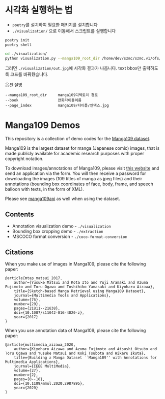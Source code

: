 # 시각화 실행하는 법
- `poetry`를 설치하여 필요한 패키지를 설치합니다
- `./visualization/` 으로 이동해서 스크립트를 실행합니다

```bash
poetry init
poetry shell

cd ./visualization/
python visualization.py --manga109_root_dir /home/dev/szmc/szmc.v1/ofs/manga109/ --book ARMS --page_index 5
```
그러면 `./visualization/out.jpg`에 시각화 결과가 나옵니다. text bbox만 출력하도록 코드를 바꿔뒀습니다.


옵션 설명
```
--manga109_root_dir     manga109디렉토리 경로 
--book                  만화타이틀이름  
--page_index            manga109/타이틀/인덱스.jpg
```


# Manga109 Demos

This repository is a collection of demo codes for the [Manga109 dataset](http://www.manga109.org/en/).

Manga109 is the largest dataset for manga (Japanese comic) images,
that is made publicly available for academic research purposes with proper copyright notation.

To download images/annotations of Manga109, please visit [this website](http://www.manga109.org/en/download.html) and send an application via the form.
You will then receive a password for downloading the images (109 titles of manga
as jpeg files)
and their annotations (bounding box coordinates of face, body, frame, and speech balloon with texts,
in the form of XML).

Please see [manga109api](https://github.com/manga109/manga109api) as well when using the dataset.

## Contents

- Annotation visualization demo - `./visualization`
- Bounding box cropping demo - `./extraction`
- MSCOCO format conversion - `./coco-format-conversion`


## Citations
When you make use of images in Manga109, please cite the following paper:

    @article{mtap_matsui_2017,
        author={Yusuke Matsui and Kota Ito and Yuji Aramaki and Azuma Fujimoto and Toru Ogawa and Toshihiko Yamasaki and Kiyoharu Aizawa},
        title={Sketch-based Manga Retrieval using Manga109 Dataset},
        journal={Multimedia Tools and Applications},
        volume={76},
        number={20},
        pages={21811--21838},
        doi={10.1007/s11042-016-4020-z},
        year={2017}
    }

When you use annotation data of Manga109, please cite the following paper:

    @article{multimedia_aizawa_2020,
        author={Kiyoharu Aizawa and Azuma Fujimoto and Atsushi Otsubo and Toru Ogawa and Yusuke Matsui and Koki Tsubota and Hikaru Ikuta},
        title={Building a Manga Dataset ``Manga109'' with Annotations for Multimedia Applications},
        journal={IEEE MultiMedia},
        volume={27},
        number={2},
        pages={8--18},
        doi={10.1109/mmul.2020.2987895},
        year={2020}
    }
